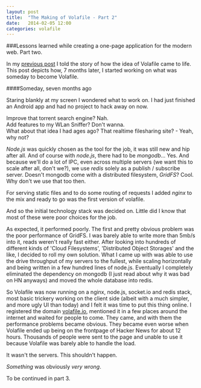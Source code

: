 ```yaml
---
layout: post
title:  "The Making of Volafile - Part 2"
date:   2014-02-05 12:00
categories: volafile
---
```


###Lessons learned while creating a one-page application for the modern web. Part two.

In my [previous post](/2014/02/04/makingof/) I told the story of 
how the idea of Volafile came to life. This post depicts how, 
7 months later, I started working on what was someday to 
become Volafile.

####Someday, seven months ago

Staring blankly at my screen I wondered what to work on. I had just
finished an Android app and had no project to hack away on now. <br>

Improve that torrent search engine? Nah. <br>
Add features to my WLan Sniffer? Don't wanna. <br>
What about that idea I had ages ago? That realtime filesharing site? - Yeah, why
not?

*Node.js* was quickly chosen as the tool for the job, it was still new and
hip after all. And of course with *node.js*, there had to be *mongodb*... Yes. And
because we'll do a lot of IPC, even across multiple servers (we want this to
scale after all, don't we?), we use *redis* solely as a publish / subscribe server. 
Doesn't mongodb come with a distributed filesystem, *GridFS*? Cool. Why don't we use that too then.

For serving static files and to do some routing of requests I added *nginx* to
the mix and ready to go was the first version of volafile.

And so the initial technology stack was decided on. Little did I know that most
of these were poor choices for the job.

As expected, it performed poorly. The first and pretty obvious problem was the
poor performance of GridFS. I was barely able to write more than 5mb/s into
it, reads weren't really fast either. After looking into hundreds of different
kinds of 'Cloud Filesystems', 'Distributed Object Storages' and the like,
I decided to roll my own solution. What I came up with was able to use the drive
throughput of my servers to the fullest, while scaling horizontally and being
written in a few hundred lines of node.js. Eventually I completely eliminated 
the dependency on mongodb (I just read about why it was bad on HN anyways) and
moved the whole database into redis.

So Volafile was now running on a nginx, node.js, socket.io and redis stack,
most basic trickery working on the client side (albeit with a much simpler, and more ugly UI
than today) and I felt it was time to put this thing online. I registered the
domain [volafile.io](http://volafile.io), mentioned it in a few places around
the internet and waited for people to come. They came, and with them the
performance problems became obvious. They became even worse when Volafile ended
up being on the frontpage of Hacker News for about 12 hours. Thousands of
people were sent to the page and unable to use it because Volafile was barely 
able to handle the load.

It wasn't the servers. This shouldn't happen. 

*Something* was obviously *very wrong*.

To be continued in part 3.
